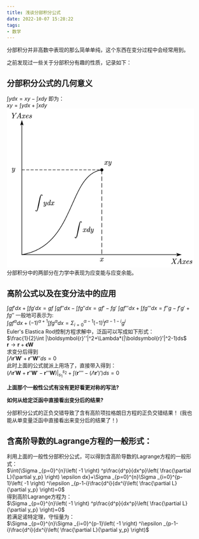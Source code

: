 ```yaml
---
title: 浅谈分部积分公式
date: 2022-10-07 15:28:22
tags:
- 数学
---
```

分部积分并非高数中表现的那么简单单纯，这个东西在变分过程中会经常用到。
<!--more-->
之前发现过一些关于分部积分有趣的性质，记录如下：
## **分部积分公式的几何意义**
$\int ydx=xy-\int x dy$
即为：   
$xy=\int ydx+\int x dy$
![1](浅谈分部积分公式/分部积分.png)
分部积分中的两部分在力学中表现为应变能与应变余能。
## **高阶公式以及在变分法中的应用**
$\int gf'dx+\int fg'dx=gf$
$\int gf''dx-\int fg''dx=gf'-fg'$
$\int gf'''dx+\int fg'''dx=f''g-f'g'+fg''$
一般地可表示为:  
$\int gf^{\alpha}dx+(-1)^{\alpha+1}\int fg^{\alpha}dx=\Sigma_{i=0}^{\alpha-1}(-1)^{i}f^{\alpha-1-i}g^{i}$   
Euler's Elastica Rod控制方程求解中，泛函可以写成如下形式：   
$\frac{1}{2}\int |\boldsymbol{r}''|^2+\Lambda*(|\boldsymbol{r}'|^2-1)ds$   
$\boldsymbol{r} \rightarrow \boldsymbol{r}+\boldsymbol{\epsilon W}$   
求变分后得到   
$\int \Lambda \boldsymbol{r}'\boldsymbol{W}'+\boldsymbol{r}''\boldsymbol{W}''ds=0$   
此时上面的公式就派上用场了，直接带入得到：   
$(\Lambda \boldsymbol{r}'\boldsymbol{W}+\boldsymbol{r}''\boldsymbol{W}'-\boldsymbol{r}'''\boldsymbol{W})|_{s_1}^{s_2}+\int(\boldsymbol{r}''''-(\Lambda\boldsymbol{r}')')ds=0$

**上面那个一般性公式有没有更好看更对称的写法?**

**如何从给定泛函中直接看出变分后的结果?**   

分部积分公式的正负交错导致了含有高阶项拉格朗日方程的正负交错结果！
(我也能从单变量泛函中直接看出来变分后的结果了！)
## **含高阶导数的Lagrange方程的一般形式：**    
利用上面的一般性分部积分公式，可以得到含高阶导数的Lagrange方程的一般形式：     
$\int{\Sigma _{p=0}^{n}\left( -1 \right) ^p\frac{d^p}{dx^p}\left( \frac{\partial L}{\partial y_p} \right) \epsilon dx}+\Sigma _{p=0}^{n}\Sigma _{i=0}^{p-1}\left( -1 \right) ^i\epsilon _{p-1-i}\frac{d^i}{dx^i}\left( \frac{\partial L}{\partial y_p} \right)=0$   
得到高阶Lagrange方程为：   
$\Sigma _{p=0}^{n}\left( -1 \right) ^p\frac{d^p}{dx^p}\left( \frac{\partial L}{\partial y_p} \right)=0$   
若满足诺特定理，守恒量为：   
$\Sigma _{p=0}^{n}\Sigma _{i=0}^{p-1}\left( -1 \right) ^i\epsilon _{p-1-i}\frac{d^i}{dx^i}\left( \frac{\partial L}{\partial y_p} \right)$
